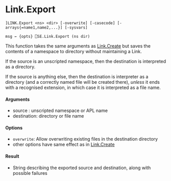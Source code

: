 # Link.Export

    ]LINK.Export <ns> <dir> [-overwrite] [-casecode] [-arrays{=name1,name2,...}] [-sysvars]
    
    msg ← {opts} ⎕SE.Link.Export (ns dir) 

This function takes the same arguments as [Link.Create](Link.Create.md) but saves the contents of a namespace to directory without maintaining a Link.

If the source is an unscripted namespace, then the destination is interpreted as a directory.

If the source is anything else, then the destination is interpreter as a directory (and a correctly named file will be created there), *unless* it ends with a recognised extension, in which case it is interpreted as a file name.

#### Arguments

- source : unscripted namespace or APL name
- destination: directory or file name

#### Options

- `overwrite`: Allow overwriting existing files in the destination directory
- other options have same effect as in [Link.Create](Link.Create.md)

#### Result

- String describing the exported source and destination, along with possible failures